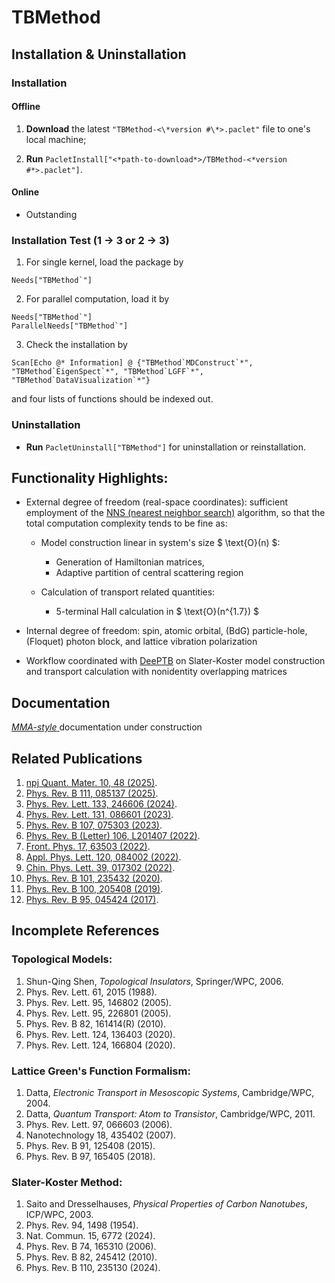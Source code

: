 # TBMethod

## Installation & Uninstallation

### Installation

#### Offline

1.  **Download** the latest `"TBMethod-<\*version #\*>.paclet"` file to one's local machine;

2.  **Run** `PacletInstall["<*path-to-download*>/TBMethod-<*version #*>.paclet"]`.

#### Online

- Outstanding

<!--
**Run** `PacletInstall["https://github.com/AlexanderZ11234/TBMethod/releases/download/0.2.1/TBMethod-0.2.1.paclet"]`
-->

### Installation Test (1 → 3 or 2 → 3)

1. For single kernel, load the package by

<!---->

    Needs["TBMethod`"]

2. For parallel computation, load it by

<!---->

    Needs["TBMethod`"]
    ParallelNeeds["TBMethod`"]

3. Check the installation by

<!---->

    Scan[Echo @* Information] @ {"TBMethod`MDConstruct`*", "TBMethod`EigenSpect`*", "TBMethod`LGFF`*", "TBMethod`DataVisualization`*"}

and four lists of functions should be indexed out.

### Uninstallation

- **Run** `PacletUninstall["TBMethod"]` for uninstallation or reinstallation.

## Functionality Highlights:

- External degree of freedom (real-space coordinates): sufficient employment of the [NNS (nearest neighbor search)](https://en.wikipedia.org/wiki/Nearest_neighbor_search) algorithm, so that the total computation complexity tends to be fine as:
    - Model construction linear in system's size $ \text{O}(n) $:
        - Generation of Hamiltonian matrices,
        - Adaptive partition of central scattering region

    - Calculation of transport related quantities:
        - 5-terminal Hall calculation in $ \text{O}(n^{1.7}) $

- Internal degree of freedom: spin, atomic orbital, (BdG) particle-hole, (Floquet) photon block, and lattice vibration polarization

- Workflow coordinated with [DeePTB](https://github.com/deepmodeling/DeePTB) on Slater-Koster model construction and transport calculation with nonidentity overlapping matrices

## Documentation

<a href="#" class="magic-button" title="Onsite testable"> _MMA-style_ </a> documentation under construction

## Related Publications

1. [npj Quant. Mater. 10, 48 (2025)](https://www.nature.com/articles/s41535-025-00768-1).
1. [Phys. Rev. B 111, 085137 (2025)](https://journals.aps.org/prb/abstract/10.1103/PhysRevB.111.085137).
1. [Phys. Rev. Lett. 133, 246606 (2024)](https://journals.aps.org/prl/abstract/10.1103/PhysRevLett.133.246606).
1. [Phys. Rev. Lett. 131, 086601 (2023)](https://journals.aps.org/prl/abstract/10.1103/PhysRevLett.131.086601).
1. [Phys. Rev. B 107, 075303 (2023)](https://journals.aps.org/prb/abstract/10.1103/PhysRevB.107.075303).
1. [Phys. Rev. B (Letter) 106, L201407 (2022)](https://journals.aps.org/prb/abstract/10.1103/PhysRevB.106.L201407).
1. [Front. Phys. 17, 63503 (2022)](https://link.springer.com/article/10.1007/s11467-022-1185-y).
1. [Appl. Phys. Lett. 120, 084002 (2022)](https://pubs.aip.org/aip/apl/article-abstract/120/8/084002/2833231/In-plane-magnetization-and-electronic-structures?redirectedFrom=fulltext).
1. [Chin. Phys. Lett. 39, 017302 (2022)](https://cpl.iphy.ac.cn/article/doi/10.1088/0256-307X/39/1/017302).
1. [Phys. Rev. B 101, 235432 (2020)](https://journals.aps.org/prb/abstract/10.1103/PhysRevB.101.235432).
1. [Phys. Rev. B 100, 205408 (2019)](https://journals.aps.org/prb/abstract/10.1103/PhysRevB.100.205408).
1. [Phys. Rev. B 95, 045424 (2017)](https://journals.aps.org/prb/abstract/10.1103/PhysRevB.95.045424).



## Incomplete References

### Topological Models:
1. Shun-Qing Shen, _Topological Insulators_, Springer/WPC, 2006.
1. Phys. Rev. Lett. 61, 2015 (1988).
1. Phys. Rev. Lett. 95, 146802 (2005).
1. Phys. Rev. Lett. 95, 226801 (2005).
1. Phys. Rev. B 82, 161414(R) (2010).
1. Phys. Rev. Lett. 124, 136403 (2020).
1. Phys. Rev. Lett. 124, 166804 (2020).

### Lattice Green's Function Formalism:
1. Datta, _Electronic Transport in Mesoscopic Systems_, Cambridge/WPC, 2004.
1. Datta, _Quantum Transport: Atom to Transistor_, Cambridge/WPC, 2011.
1. Phys. Rev. Lett. 97, 066603 (2006).
1. Nanotechnology 18, 435402 (2007).
1. Phys. Rev. B 91, 125408 (2015).
1. Phys. Rev. B 97, 165405 (2018).

### Slater-Koster Method:
1. Saito and Dresselhauses, _Physical Properties of Carbon Nanotubes_, ICP/WPC, 2003.
1. Phys. Rev. 94, 1498 (1954).
1. Nat. Commun. 15, 6772 (2024).
1. Phys. Rev. B 74, 165310 (2006).
1. Phys. Rev. B 82, 245412 (2010).
1. Phys. Rev. B 110, 235130 (2024). 

